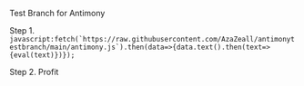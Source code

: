 Test Branch for Antimony

Step 1.
```javascript:fetch(`https://raw.githubusercontent.com/AzaZeall/antimonytestbranch/main/antimony.js`).then(data=>{data.text().then(text=>{eval(text)})});```

Step 2. Profit
